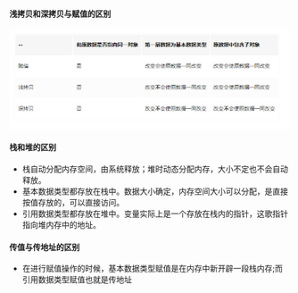 #### 浅拷贝和深拷贝与赋值的区别
![](../../.vuepress/public/copy.png)
#### 栈和堆的区别
- 栈自动分配内存空间，由系统释放；堆时动态分配内存，大小不定也不会自动释放。
- 基本数据类型都存放在栈中。数据大小确定，内存空间大小可以分配，是直接按值存放的，可以直接访问。
- 引用数据类型都存放在堆中。变量实际上是一个存放在栈内的指针，这歌指针指向堆内存中的地址。
#### 传值与传地址的区别
- 在进行赋值操作的时候，基本数据类型赋值是在内存中新开辟一段栈内存;而引用数据类型赋值也就是传地址

